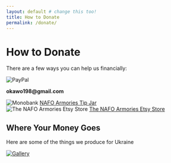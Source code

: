 ```yaml
---
layout: default # change this too!
title: How to Donate
permalink: /donate/
---
```


# How to Donate

There are a few ways you can help us financially:

<div class="nafoarms-donatelinks">
    <div class="nafoarms-donatelink">
        <img src="/assets/images/paypal-logo.png" alt="PayPal">
        <p><b>okawo198@gmail.com</b></p>
    </div>
    <div class="nafoarms-donatelink">
        <img src="/assets/images/monobank-logo.png" alt="Monobank">
        <a href="https://send.monobank.ua/jar/41VstyWxB9">NAFO Armories Tip Jar</a>
    </div>
    <div class="nafoarms-donatelink">
        <img src="/assets/images/etsy-logo.png" alt="The NAFO Armories Etsy Store">
        <a href="https://freeukraineco.etsy.com">The NAFO Armories Etsy Store</a>
    </div>    
</div>

## Where Your Money Goes

Here are some of the things we produce for Ukraine

<div class="nafoarms-donateimage">
    <a href="/gallery/"><img src="/assets/images/gallery/donate.png" alt="Gallery"></a>
</div>